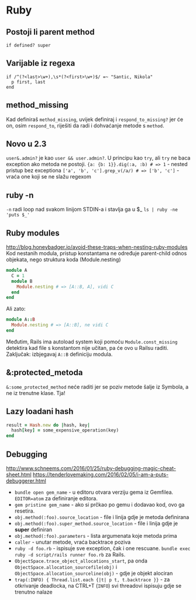 # Ruby

## Postoji li parent method
`if defined? super`


## Varijable iz regexa
```
if /^(?<last>\w+),\s*(?<first>\w+)$/ =~ "Santic, Nikola"
  p first, last
end
```

## method_missing
Kad definiraš `method_missing`, uvijek definiraj i `respond_to_missing?` jer će on, osim `respond_to`,
riješiti da radi i dohvaćanje metode s `method`.


## Novo u 2.3
`user&.admin?` je kao `user && user.admin?`. U principu kao `try`, ali `try` ne baca exception ako metoda ne postoji.
`{a: {b: 1}}.dig(:a, :b) # => 1` - nested pristup bez exceptiona
`['a', 'b', 'c'].grep_v(/a/) # => ['b', 'c']` - vraća one koji se ne slažu regexom


## ruby -n
`-n` radi loop nad svakom linijom STDIN-a i stavlja ga u $_
`ls | ruby -ne 'puts $_'`


## Ruby modules
http://blog.honeybadger.io/avoid-these-traps-when-nesting-ruby-modules
Kod nestanih modula, pristup konstantama ne određuje parent-child odnos objekata, nego struktura koda (Module.nesting)

```ruby
module A
  C = 1
  module B
    Module.nesting # => [A::B, A], vidi C
  end
end
```

Ali zato:
```ruby
module A::B
  Module.nesting # => [A::B], ne vidi C
end
```

Međutim, Rails ima autoload system koji pomoću `Module.const_missing` detektira kad file s konstantom nije učitan, pa će ovo u Railsu raditi. Zaključak: izbjegavaj `A::B` definiciju modula.


## &:protected_metoda
`&:some_protected_method` neće raditi jer se poziv metode šalje iz Symbola, a ne iz trenutne klase. Tja!


## Lazy loadani hash
```ruby
result = Hash.new do |hash, key|
  hash[key] = some_expensive_operation(key)
end
```

## Debugging
http://www.schneems.com/2016/01/25/ruby-debugging-magic-cheat-sheet.html
https://tenderlovemaking.com/2016/02/05/i-am-a-puts-debuggerer.html
* `bundle open gem_name` - u editoru otvara verziju gema iz Gemfilea. `EDITOR=atom` za definiranje editora.
* `gem pristine gem_name` - ako si prčkao po gemu i dodavao kod, ovo ga resetira.
* `obj.method(:foo).source_location` - file i linija gdje je metoda definirana
* `obj.method(:foo).super_method.source_location` - file i linija gdje je **super** definiran
* `obj.method(:foo).parameters` - lista argumenata koje metoda prima
* `caller` - unutar metode, vraća backtrace poziva
* `ruby -d foo.rb` - ispisuje sve exception, čak i one rescuane. `bundle exec ruby -d script/rails runner foo.rb` za Rails.
* `ObjectSpace.trace_object_allocations_start`, pa onda `ObjectSpace.allocation_sourcefile(obj)` i `ObjectSpace.allocation_sourceline(obj)` - gdje je objekt alociran
* `trap(:INFO) { Thread.list.each {|t| p t, t.backtrace }}` - za otkrivanje deadlocka, na CTRL+T (`INFO`) svi threadovi ispisuju gdje se trenutno nalaze
